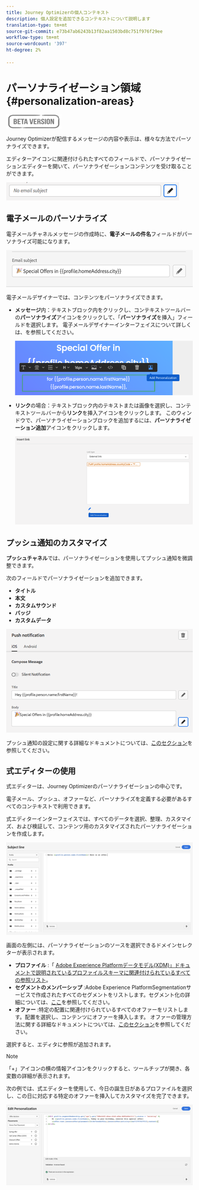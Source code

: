 ```yaml
---
title: Journey Optimizerの個人コンテキスト
description: 個人設定を追加できるコンテキストについて説明します
translation-type: tm+mt
source-git-commit: e73b47ab6243b13f82aa1503bd8c751f976f29ee
workflow-type: tm+mt
source-wordcount: '397'
ht-degree: 2%

---
```


# パーソナライゼーション領域{#personalization-areas}

![](../assets/do-not-localize/badge.png)

Journey Optimizerが配信するメッセージの内容や表示は、様々な方法でパーソナライズできます。

エディターアイコンに関連付けられたすべてのフィールドで、パーソナライゼーションエディターを開いて、パーソナライゼーションコンテンツを受け取ることができます。

![](assets/perso_icon.png)

## 電子メールのパーソナライズ

電子メールチャネルメッセージの作成時に、**電子メールの件名**&#x200B;フィールドがパーソナライズ可能になります。

![](assets/perso_subject.png)

電子メールデザイナーでは、コンテンツをパーソナライズできます。

* **メッセージ**&#x200B;内：テキストブロック内をクリックし、コンテキストツールバーの&#x200B;**パーソナライズ**&#x200B;アイコンをクリックして、「**パーソナライズ**&#x200B;を挿入」フィールドを選択します。 電子メールデザイナーインターフェイスについて詳しくは、[](../design-emails.md)を参照してください。

   ![](assets/perso_insert.png)

* **リンク**&#x200B;の場合：テキストブロック内のテキストまたは画像を選択し、コンテキストツールバーから&#x200B;**リンク**&#x200B;を挿入アイコンをクリックします。 このウィンドウで、パーソナライゼーションブロックを追加するには、**パーソナライゼーション追加**&#x200B;アイコンをクリックします。

   ![](assets/perso_link.png)

## プッシュ通知のカスタマイズ

**プッシュチャネル**&#x200B;では、パーソナライゼーションを使用してプッシュ通知を微調整できます。

次のフィールドでパーソナライゼーションを追加できます。

* **タイトル**
* **本文**
* **カスタムサウンド**
* **バッジ**
* **カスタムデータ**

![](assets/perso_push.png)

プッシュ通知の設定に関する詳細なドキュメントについては、[このセクション](../configure-push.md)を参照してください。


## 式エディターの使用

式エディターは、Journey Optimizerのパーソナライゼーションの中心です。

電子メール、プッシュ、オファーなど、パーソナライズを定義する必要があるすべてのコンテキストで利用できます。

式エディターインターフェイスでは、すべてのデータを選択、整理、カスタマイズ、および検証して、コンテンツ用のカスタマイズされたパーソナライゼーションを作成します。

![](assets/perso_ee1.png)

画面の左側には、パーソナライゼーションのソースを選択できるドメインセレクターが表示されます。

* **プロファイル** :「 [Adobe Experience Platformデータモデル(XDM)」ドキュメントで説明されているプロファイルスキーマに関連付けられているすべての参照リスト](https://experienceleague.adobe.com/docs/experience-platform/xdm/home.html?lang=ja)。
* **セグメントのメンバーシップ** :Adobe Experience PlatformSegmentationサービスで作成されたすべてのセグメントをリストします。セグメント化の詳細については、[ここ](https://experienceleague.adobe.com/docs/experience-platform/segmentation/home.html?lang=en)を参照してください。
* **オファー** :特定の配置に関連付けられているすべてのオファーをリストします。配置を選択し、コンテンツにオファーを挿入します。 オファーの管理方法に関する詳細なドキュメントについては、[このセクション](../../using/offers/get-started/starting-offer-decisioning.md)を参照してください。

選択すると、エディタに参照が追加されます。

>[!NOTE]
>
>「+」アイコンの横の情報アイコンをクリックすると、ツールチップが開き、各変数の詳細が表示されます。

次の例では、式エディターを使用して、今日の誕生日があるプロファイルを選択し、この日に対応する特定のオファーを挿入してカスタマイズを完了できます。

![](assets/perso_ee2.png)




